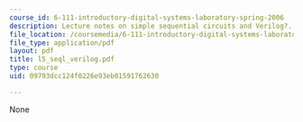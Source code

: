 ```yaml
---
course_id: 6-111-introductory-digital-systems-laboratory-spring-2006
description: Lecture notes on simple sequential circuits and Verilog?.
file_location: /coursemedia/6-111-introductory-digital-systems-laboratory-spring-2006/09793dcc124f0226e93eb01591762630_l5_seql_verilog.pdf
file_type: application/pdf
layout: pdf
title: l5_seql_verilog.pdf
type: course
uid: 09793dcc124f0226e93eb01591762630

---
```

None